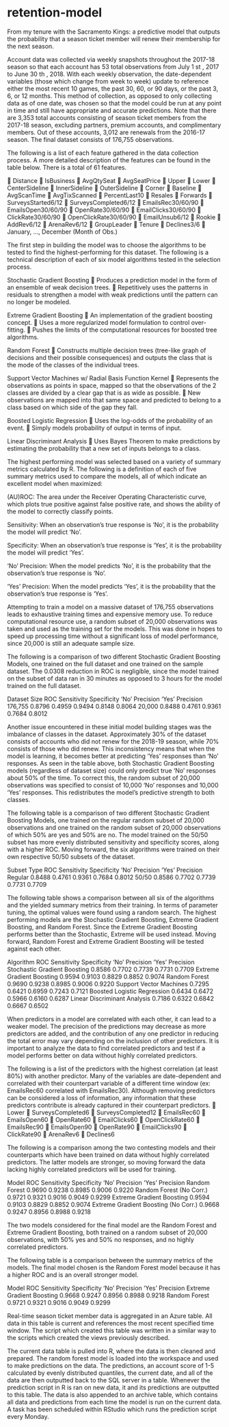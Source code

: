 # retention-model
From my tenure with the Sacramento Kings: a predictive model that outputs the probability that a season ticket member will renew their membership for the next season.

Account data was collected via weekly snapshots throughout the 2017-18 season so that each
account has 53 total observations from July 1 st , 2017 to June 30 th , 2018. With each weekly observation,
the date-dependent variables (those which change from week to week) update to reference either the
most recent 10 games, the past 30, 60, or 90 days, or the past 3, 6, or 12 months. This method of
collection, as opposed to only collecting data as of one date, was chosen so that the model could be run
at any point in time and still have appropriate and accurate predictions. Note that there are 3,353 total
accounts consisting of season ticket members from the 2017-18 season, excluding partners, premium
accounts, and complimentary members. Out of these accounts, 3,012 are renewals from the 2016-17
season. The final dataset consists of 176,755 observations.

The following is a list of each feature gathered in the data collection process. A more detailed
description of the features can be found in the table below. There is a total of 61 features.

 Distance
 IsBusiness
 AvgQtySeat
 AvgSeatPrice
 Upper
 Lower
 CenterSideline
 InnerSideline
 OuterSideline
 Corner
 Baseline
 AvgScanTime
 AvgTixScanned
 PercentLast10
 Resales
 Forwards
 SurveysStarted6/12
 SurveysCompleted6/12
 EmailsRec30/60/90
 EmailsOpen30/60/90
 OpenRate30/60/90
 EmailClicks30/60/90
 ClickRate30/60/90
 OpenClickRate30/60/90
 EmailUnsub6/12
 Rookie
 AddRev6/12
 ArenaRev6/12
 GroupLeader
 Tenure
 Declines3/6
 January, …, December (Month of Obs.)

The first step in building the model was to choose the algorithms to be tested to find the
highest-performing for this dataset. The following is a technical description of each of six model
algorithms tested in the selection process.

Stochastic Gradient Boosting 
 Produces a prediction model in the form of an ensemble of weak decision trees.
 Repetitively uses the patterns in residuals to strengthen a model with weak predictions until the pattern can no longer be modeled.

Extreme Gradient Boosting 
 An implementation of the gradient boosting concept.
 Uses a more regularized model formulation to control over-fitting.
 Pushes the limits of the computational resources for boosted tree algorithms.

Random Forest 
 Constructs multiple decision trees (tree-like graph of decisions and their possible consequences) and
outputs the class that is the mode of the classes of the individual trees.

Support Vector Machines w/ Radial
Basis Function Kernel
 Represents the observations as points in space, mapped so that the observations of the 2 classes are divided by a clear gap that is as wide as possible.
 New observations are mapped into that same space and predicted to belong to a class based on which side of the gap they fall.

Boosted Logistic Regression
 Uses the log-odds of the probability of an event.
 Simply models probability of output in terms of input.

Linear Discriminant Analysis 
 Uses Bayes Theorem to make predictions by estimating the probability that a new set of inputs belongs to a class.

The highest performing model was selected based on a variety of summary metrics calculated
by R. The following is a definition of each of five summary metrics used to compare the models, all of
which indicate an excellent model when maximized:

(AU)ROC: The area under the Receiver Operating Characteristic curve, which plots true positive against false positive rate, and shows the ability of the model to correctly classify points.

Sensitivity: When an observation’s true response is ‘No’, it is the probability the model will predict ‘No’.

Specificity: When an observation’s true response is ‘Yes’, it is the probability the model will predict ‘Yes’.

‘No’ Precision: When the model predicts ‘No’, it is the probability that the observation’s true response is ‘No’.

‘Yes’ Precision: When the model predicts ‘Yes’, it is the probability that the observation’s true response is ‘Yes’.

Attempting to train a model on a massive dataset of 176,755 observations leads to exhaustive
training times and expensive memory use. To reduce computational resource use, a random subset of
20,000 observations was taken and used as the training set for the models. This was done in hopes to
speed up processing time without a significant loss of model performance, since 20,000 is still an
adequate sample size.

The following is a comparison of two different Stochastic Gradient Boosting Models, one trained
on the full dataset and one trained on the sample dataset. The 0.0308 reduction in ROC is negligible,
since the model trained on the subset of data ran in 30 minutes as opposed to 3 hours for the model
trained on the full dataset.

Dataset Size ROC   Sensitivity Specificity ‘No’ Precision ‘Yes’ Precision
176,755     0.8796 0.4959       0.9494      0.8148          0.8064
20,000      0.8488 0.4761       0.9361      0.7684          0.8012

Another issue encountered in these initial model building stages was the imbalance of classes in the dataset. Approximately 30% of the dataset consists of accounts who did not renew for the 2018-19 season, while 70% consists of those who did renew. This inconsistency means that when the model is learning, it becomes better at predicting ‘Yes’ responses than ‘No’ responses. As seen in the table above, both Stochastic Gradient Boosting models (regardless of dataset size) could only predict true ‘No’ responses about 50% of the time. To correct this, the random subset of 20,000 observations was specified to consist of 10,000 ‘No’ responses and 10,000 ‘Yes’ responses. This redistributes the model’s predictive strength to both classes. 

The following table is a comparison of two different Stochastic Gradient Boosting Models, one trained on the regular random subset of 20,000 observations and one trained on the random subset of 20,000 observations of which 50% are yes and 50% are no. The model trained on the 50/50 subset has more evenly distributed sensitivity and specificity scores, along with a higher ROC. Moving forward, the six algorithms were trained on their own respective 50/50 subsets of the dataset.

Subset Type ROC     Sensitivity Specificity ‘No’ Precision ‘Yes’ Precision
Regular     0.8488  0.4761      0.9361       0.7684         0.8012
50/50       0.8586  0.7702      0.7739       0.7731         0.7709

The following table shows a comparison between all six of the algorithms and the yielded
summary metrics from their training. In terms of parameter tuning, the optimal values were found using
a random search. The highest performing models are the Stochastic Gradient Boosting, Extreme
Gradient Boosting, and Random Forest. Since the Extreme Gradient Boosting performs better than the
Stochastic, Extreme will be used instead. Moving forward, Random Forest and Extreme Gradient
Boosting will be tested against each other.

Algorithm                     ROC     Sensitivity Specificity ‘No’ Precision ‘Yes’ Precision
Stochastic Gradient Boosting  0.8586  0.7702      0.7739        0.7731        0.7709
Extreme Gradient Boosting     0.9594  0.9103      0.8829        0.8852        0.9074
Random Forest                 0.9690  0.9238      0.8985        0.9006        0.9220
Support Vector Machines       0.7295  0.6421      0.6959        0.7243        0.7121
Boosted Logistic Regression   0.6434  0.6472      0.5966        0.6160        0.6287
Linear Discriminant Analysis  0.7186  0.6322      0.6842        0.6667        0.6502

When predictors in a model are correlated with each other, it can lead to a weaker model. The
precision of the predictions may decrease as more predictors are added, and the contribution of any
one predictor in reducing the total error may vary depending on the inclusion of other predictors. It is
important to analyze the data to find correlated predictors and test if a model performs better on data
without highly correlated predictors.

The following is a list of the predictors with the highest correlation (at least 80%) with another
predictor. Many of the variables are date-dependent and correlated with their counterpart variable of a
different time window (ex: EmailsRec60 correlated with EmailsRec30). Although removing predictors
can be considered a loss of information, any information that these predictors contribute is already
captured in their counterpart predictors.
 Lower
 SurveysCompleted6
 SurveysCompleted12
 EmailsRec60
 EmailsOpen60
 OpenRate60
 EmailClicks60
 OpenClickRate60
 EmailsRec90
 EmailsOpen90
 OpenRate90
 EmailClicks90
 ClickRate90
 ArenaRev6
 Declines6

The following is a comparison among the two contesting models and their counterparts which have
been trained on data without highly correlated predictors. The latter models are stronger, so moving
forward the data lacking highly correlated predictors will be used for training.

Model                                 ROC     Sensitivity Specificity ‘No’ Precision ‘Yes’ Precision
Random Forest                         0.9690  0.9238      0.8985        0.9006        0.9220
Random Forest (No Corr.)              0.9721  0.9321      0.9016        0.9049        0.9299
Extreme Gradient Boosting             0.9594  0.9103      0.8829        0.8852        0.9074
Extreme Gradient Boosting (No Corr.)  0.9668  0.9247      0.8956        0.8988        0.9218

The two models considered for the final model are the Random Forest and Extreme Gradient
Boosting, both trained on a random subset of 20,000 observations, with 50% yes and 50% no responses,
and no highly correlated predictors.

The following table is a comparison between the summary metrics of the models. The final
model chosen is the Random Forest model because it has a higher ROC and is an overall stronger model.

Model                     ROC     Sensitivity Specificity ‘No’ Precision ‘Yes’ Precision
Extreme Gradient Boosting 0.9668  0.9247      0.8956       0.8988         0.9218
Random Forest             0.9721  0.9321      0.9016       0.9049         0.9299

Real-time season ticket member data is aggregated in an Azure table. All
data in this table is current and references the most recent specified time window. The script which
created this table was written in a similar way to the scripts which created the views previously
described.

The current data table is pulled into R, where the data is then cleaned and prepared. The
random forest model is loaded into the workspace and used to make predictions on the data. The
predictions, an account score of 1-5 calculated by evenly distributed quantiles, the current date, and all
of the data are then outputted back to the SQL server in a table. 
Whenever the prediction script in R is ran on new data, it and its predictions are outputted to this table.
The data is also appended to an archive table, which contains all
data and predictions from each time the model is run on the current data. A task has been scheduled
within RStudio which runs the prediction script every Monday.
